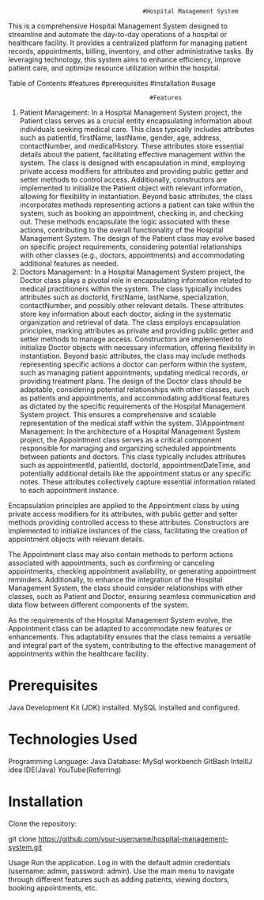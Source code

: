                                           #Hospital Management System
This is a comprehensive Hospital Management System designed to streamline and automate the day-to-day operations of a hospital or healthcare facility.
It provides a centralized platform for managing patient records, appointments, billing, inventory, and other administrative tasks. 
By leveraging technology, this system aims to enhance efficiency, improve patient care, and optimize resource utilization within the hospital.

Table of Contents
#features
#prerequisites
#installation
#usage

                                            #Features
1) Patient Management:
In a Hospital Management System project, the Patient class serves as a crucial entity encapsulating information about individuals seeking medical care. This class typically includes attributes such as patientId, firstName, lastName, gender, age, address, contactNumber, and medicalHistory. These attributes store essential details about the patient, facilitating effective management within the system. The class is designed with encapsulation in mind, employing private access modifiers for attributes and providing public getter and setter methods to control access. Additionally, constructors are implemented to initialize the Patient object with relevant information, allowing for flexibility in instantiation. Beyond basic attributes, the class incorporates methods representing actions a patient can take within the system, such as booking an appointment, checking in, and checking out. These methods encapsulate the logic associated with these actions, contributing to the overall functionality of the Hospital Management System. The design of the Patient class may evolve based on specific project requirements, considering potential relationships with other classes (e.g., doctors, appointments) and accommodating additional features as needed.
3) Doctors Management:
In a Hospital Management System project, the Doctor class plays a pivotal role in encapsulating information related to medical practitioners within the system. The class typically includes attributes such as doctorId, firstName, lastName, specialization, contactNumber, and possibly other relevant details. These attributes store key information about each doctor, aiding in the systematic organization and retrieval of data. The class employs encapsulation principles, marking attributes as private and providing public getter and setter methods to manage access. Constructors are implemented to initialize Doctor objects with necessary information, offering flexibility in instantiation. Beyond basic attributes, the class may include methods representing specific actions a doctor can perform within the system, such as managing patient appointments, updating medical records, or providing treatment plans. The design of the Doctor class should be adaptable, considering potential relationships with other classes, such as patients and appointments, and accommodating additional features as dictated by the specific requirements of the Hospital Management System project. This ensures a comprehensive and scalable representation of the medical staff within the system.
3)Appointment Management:
In the architecture of a Hospital Management System project, the Appointment class serves as a critical component responsible for managing and organizing scheduled appointments between patients and doctors. This class typically includes attributes such as appointmentId, patientId, doctorId, appointmentDateTime, and potentially additional details like the appointment status or any specific notes. These attributes collectively capture essential information related to each appointment instance.

Encapsulation principles are applied to the Appointment class by using private access modifiers for its attributes, with public getter and setter methods providing controlled access to these attributes. Constructors are implemented to initialize instances of the class, facilitating the creation of appointment objects with relevant details.

The Appointment class may also contain methods to perform actions associated with appointments, such as confirming or canceling appointments, checking appointment availability, or generating appointment reminders. Additionally, to enhance the integration of the Hospital Management System, the class should consider relationships with other classes, such as Patient and Doctor, ensuring seamless communication and data flow between different components of the system.

As the requirements of the Hospital Management System evolve, the Appointment class can be adapted to accommodate new features or enhancements. This adaptability ensures that the class remains a versatile and integral part of the system, contributing to the effective management of appointments within the healthcare facility.


# Prerequisites
 Java Development Kit (JDK) installed.
 MySQL installed and configured.



# Technologies Used
  Programming Language: Java
  Database: MySql workbench 
  GitBash
  IntellIJ idea IDE(Java)
  YouTube(Referring)


# Installation
Clone the repository:

git clone https://github.com/your-username/hospital-management-system.git


Usage Run the application. Log in with the default admin credentials (username: admin, password: admin). Use the main menu to navigate through different features such as adding patients, viewing doctors, booking appointments, etc.
                       
